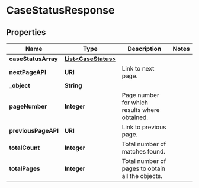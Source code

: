 

# CaseStatusResponse


## Properties

| Name | Type | Description | Notes |
|------------ | ------------- | ------------- | -------------|
|**caseStatusArray** | [**List&lt;CaseStatus&gt;**](CaseStatus.md) |  |  |
|**nextPageAPI** | **URI** | Link to next page. |  |
|**_object** | **String** |  |  |
|**pageNumber** | **Integer** | Page number for which results where obtained. |  |
|**previousPageAPI** | **URI** | Link to previous page. |  |
|**totalCount** | **Integer** | Total number of matches found. |  |
|**totalPages** | **Integer** | Total number of pages to obtain all the objects. |  |



